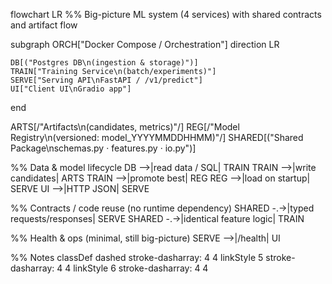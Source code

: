 flowchart LR
  %% Big-picture ML system (4 services) with shared contracts and artifact flow

  subgraph ORCH["Docker Compose / Orchestration"]
    direction LR

    DB[("Postgres DB\n(ingestion & storage)")]
    TRAIN["Training Service\n(batch/experiments)"]
    SERVE["Serving API\nFastAPI / /v1/predict"]
    UI["Client UI\nGradio app"]
  end

  ARTS[/"Artifacts\n(candidates, metrics)"/]
  REG[/"Model Registry\n(versioned: model_YYYYMMDDHHMM)"/]
  SHARED[("Shared Package\nschemas.py · features.py · io.py")]

  %% Data & model lifecycle
  DB -->|read data / SQL| TRAIN
  TRAIN -->|write candidates| ARTS
  TRAIN -->|promote best| REG
  REG -->|load on startup| SERVE
  UI -->|HTTP JSON| SERVE

  %% Contracts / code reuse (no runtime dependency)
  SHARED -.->|typed requests/responses| SERVE
  SHARED -.->|identical feature logic| TRAIN

  %% Health & ops (minimal, still big-picture)
  SERVE -->|/health| UI

  %% Notes
  classDef dashed stroke-dasharray: 4 4
  linkStyle 5 stroke-dasharray: 4 4
  linkStyle 6 stroke-dasharray: 4 4
